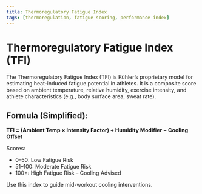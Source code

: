 ```yaml
---
title: Thermoregulatory Fatigue Index
tags: [thermoregulation, fatigue scoring, performance index]
---
```


# Thermoregulatory Fatigue Index (TFI)

The Thermoregulatory Fatigue Index (TFI) is Kühler’s proprietary model for estimating heat-induced fatigue potential in athletes. It is a composite score based on ambient temperature, relative humidity, exercise intensity, and athlete characteristics (e.g., body surface area, sweat rate).

## Formula (Simplified):
**TFI = (Ambient Temp × Intensity Factor) + Humidity Modifier − Cooling Offset**

Scores:
- 0–50: Low Fatigue Risk
- 51–100: Moderate Fatigue Risk
- 100+: High Fatigue Risk – Cooling Advised

Use this index to guide mid-workout cooling interventions.
